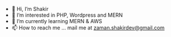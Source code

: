 - 👋 Hi, I’m Shakir
- 👀 I’m interested in PHP, Wordpress and MERN
- 🌱 I’m currently learning MERN & AWS
- 📫 How to reach me ... mail me at zaman.shakirdev@gmail.com

<!---
zaman-shakir/zaman-shakir is a ✨ special ✨ repository because its `README.md` (this file) appears on your GitHub profile.
You can click the Preview link to take a look at your changes.
--->
